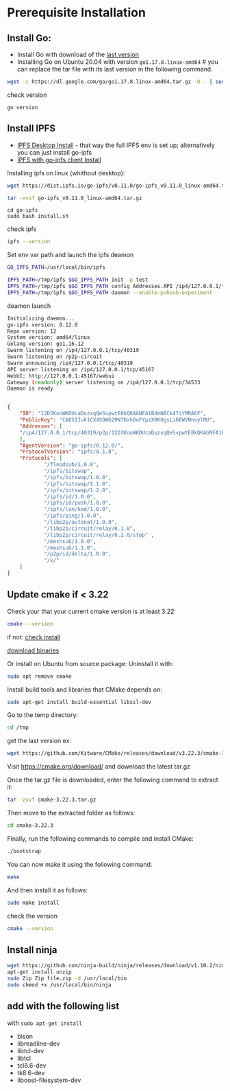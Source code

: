 
# Prerequisite Installation


## Install Go:

- Install Go with download of the [last version](https://go.dev/doc/install)
- Installing Go on Ubuntu 20.04 with version `go1.17.8.linux-amd64` #
you can replace the tar file with its last version in the following command.

```sh
wget -c https://dl.google.com/go/go1.17.8.linux-amd64.tar.gz -O - | sudo tar -xz -C /usr/local
```

check version

```,sh,editable
go version
```

## Install IPFS
- [IPFS Desktop Install](https://github.com/ipfs/ipfs-desktop#install)
        - that way the full IPFS env is set up; alternatively you can just install go-ipfs
- [IPFS with go-ipfs client Install](https://docs.ipfs.io/install/command-line/#official-distributions)

Installing ipfs on linux (whithout desktop):
```sh
wget https://dist.ipfs.io/go-ipfs/v0.11.0/go-ipfs_v0.11.0_linux-amd64.tar.gz
```
```sh
tar -xvzf go-ipfs_v0.11.0_linux-amd64.tar.gz
```
```,sh
cd go-ipfs
sudo bash install.sh
```
check ipfs
```sh
ipfs --version
```
Set env var path and launch the ipfs deamon
```sh
GO_IPFS_PATH=/usr/local/bin/ipfs

IPFS_PATH=/tmp/ipfs $GO_IPFS_PATH init -p test
IPFS_PATH=/tmp/ipfs $GO_IPFS_PATH config Addresses.API /ip4/127.0.0.1/tcp/5001
IPFS_PATH=/tmp/ipfs $GO_IPFS_PATH daemon --enable-pubsub-experiment
```
deamon launch
```sh
Initializing daemon...
go-ipfs version: 0.12.0
Repo version: 12
System version: amd64/linux
Golang version: go1.16.12
Swarm listening on /ip4/127.0.0.1/tcp/40319
Swarm listening on /p2p-circuit
Swarm announcing /ip4/127.0.0.1/tcp/40319
API server listening on /ip4/127.0.0.1/tcp/45167
WebUI: http://127.0.0.1:45167/webui
Gateway (readonly) server listening on /ip4/127.0.0.1/tcp/34533
Daemon is ready
```
```json

{
    "ID": "12D3KooWKDUcaDuzxqQeSvpwtE8kQKAGNFA1BdmNECk47iYMRA6F",
    "PublicKey": "CAESIIuk1CX4SOWG29N7DxhOuFYpzX0KUgsLi6EWVNnoylMU",
    "Addresses": [
    "/ip4/127.0.0.1/tcp/40319/p2p/12D3KooWKDUcaDuzxqQeSvpwtE8kQKAGNFA1BdmNECk47iYMRA6F"
    ],
    "AgentVersion": "go-ipfs/0.12.0/",
    "ProtocolVersion": "ipfs/0.1.0",
    "Protocols": [
            "/floodsub/1.0.0",
            "/ipfs/bitswap",
            "/ipfs/bitswap/1.0.0",
            "/ipfs/bitswap/1.1.0",
            "/ipfs/bitswap/1.2.0",
            "/ipfs/id/1.0.0",
            "/ipfs/id/push/1.0.0",
            "/ipfs/lan/kad/1.0.0",
            "/ipfs/ping/1.0.0",
            "/libp2p/autonat/1.0.0",
            "/libp2p/circuit/relay/0.1.0",
            "/libp2p/circuit/relay/0.2.0/stop" ,
            "/meshsub/1.0.0",
            "/meshsub/1.1.0",
            "/p2p/id/delta/1.0.0",
            "/x/"
    ]
}
```
## Update cmake  if < 3.22

Check your that your current cmake version is at least 3.22:
```sh
cmake --version
```
if not:
[check install](https://cmake.org/install/)

[download binaries](https://cmake.org/download/)

Or install on Ubuntu from source package:
Uninstall it with:
```sh
sudo apt remove cmake
```
Install build tools and libraries that CMake depends on:
```sh
sudo apt-get install build-essential libssl-dev
```
Go to the temp directory:
```sh
cd /tmp
```

get the last version ex:
```sh
wget https://github.com/Kitware/CMake/releases/download/v3.22.3/cmake-3.22.3.tar.gz
```
Visit https://cmake.org/download/ and download the latest tar.gz

Once the tar.gz file is downloaded, enter the following command to extract it:
```sh
tar -zxvf cmake-3.22.3.tar.gz
```
Then move to the extracted folder as follows:

```sh
cd cmake-3.22.3
```
Finally, run the following commands to compile and install CMake:
```sh
./bootstrap
```
You can now make it using the following command:
```sh
make
```
And then install it as follows:
```sh
sudo make install
```
check the version
```sh
cmake --version
```
## Install ninja

```sh
wget https://github.com/ninja-build/ninja/releases/download/v1.10.2/ninja-linux.zip
apt-get install unzip
sudo Zip Zip file.zip -d /usr/local/bin
sudo chmod +x /usr/local/bin/ninja
```
## add with the following list

with `sudo apt-get install`

- bison
- libreadline-dev
- libtcl-dev
- libtcl
- tcl8.6-dev
- tk8.6-dev
- liboost-filesystem-dev



